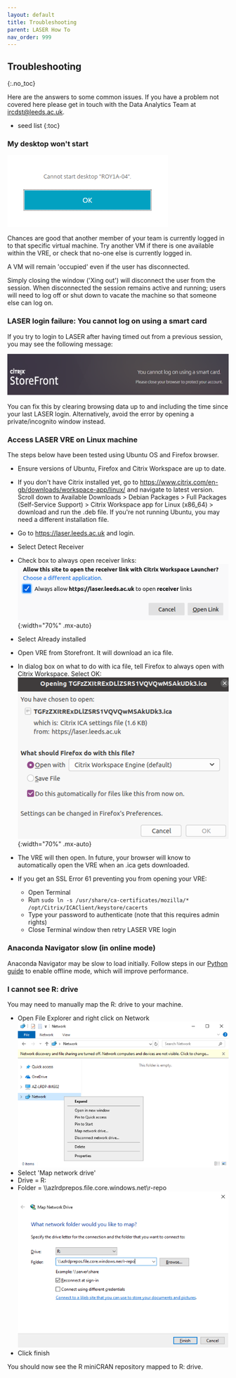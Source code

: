 ```yaml
---
layout: default
title: Troubleshooting
parent: LASER How To
nav_order: 999
---
```


## Troubleshooting
{:.no_toc}

Here are the answers to some common issues. If you have a problem not covered here please get in touch with the Data Analytics Team at [ircdst@leeds.ac.uk](mailto:ircdst@leeds.ac.uk).

* seed list
{:toc}

### My desktop won't start

![cannot_start_desktop.png](../../images/troubleshoot/cannot_start_desktop.png)

Chances are good that another member of your team is currently logged in to that specific virtual machine. Try another VM if there is one available within the VRE, or check that no-one else is currently logged in.

A VM will remain 'occupied' even if the user has disconnected. 

Simply closing the window ('Xing out') will disconnect the user from the session. When disconnected the session remains active and running; users will need to log off or shut down to vacate the machine so that someone else can log on.

### LASER login failure: You cannot log on using a smart card

If you try to login to LASER after having timed out from a previous session, you may see the following message:

![cannot_connect_using_smart_card.png](../../images/troubleshoot/cannot_connect_using_smart_card.png)

You can fix this by clearing browsing data up to and including the time since your last LASER login. Alternatively, avoid the error by opening a private/incognito window instead.

### Access LASER VRE on Linux machine

The steps below have been tested using Ubuntu OS and Firefox browser.

- Ensure versions of Ubuntu, Firefox and Citrix Workspace are up to date.
- If you don't have Citrix installed yet, go to https://www.citrix.com/en-gb/downloads/workspace-app/linux/ and navigate to latest version. Scroll down to Available Downloads > Debian Packages > Full Packages (Self-Service Support) > Citrix Workspace app for Linux (x86_64) > download and run the .deb file. If you're not running Ubuntu, you may need a different installation file.
- Go to https://laser.leeds.ac.uk and login.
- Select Detect Receiver
- Check box to always open receiver links:
![allow_open_receiver_link.PNG](../../images/troubleshoot/linux_login/allow_open_receiver_link.PNG){:width="70%" .mx-auto}

- Select Already installed
- Open VRE from Storefront. It will download an ica file.
- In dialog box on what to do with ica file, tell Firefox to always open with Citrix Workspace. Select OK:
![use_citrix_to_open_ica.PNG](../../images/troubleshoot/linux_login/use_citrix_to_open_ica.PNG){:width="70%" .mx-auto}

- The VRE will then open. In future, your browser will know to automatically open the VRE when an .ica gets downloaded.
- If you get an SSL Error 61 preventing you from opening your VRE:
    - Open Terminal
    - Run `sudo ln -s /usr/share/ca-certificates/mozilla/* /opt/Citrix/ICAClient/keystore/cacerts`
    - Type your password to authenticate (note that this requires admin rights)
    - Close Terminal window then retry LASER VRE login

### Anaconda Navigator slow (in online mode)

Anaconda Navigator may be slow to load initially. Follow steps in our [Python guide](./using_python.html#anaconda-navigator-offline-mode) to enable offline mode, which will improve performance.

### I cannot see R: drive

You may need to manually map the R: drive to your machine.
- Open File Explorer and right click on Network  
	![network_context_menu.png](../../images/troubleshoot/network_context_menu.png)
- Select 'Map network drive'
- Drive = R: 
- Folder = \\\azlrdprepos.file.core.windows.net\r-repo
	![map_r_drive.png](../../images/troubleshoot/map_r_drive.png)
- Click finish 

You should now see the R miniCRAN repository mapped to R: drive.